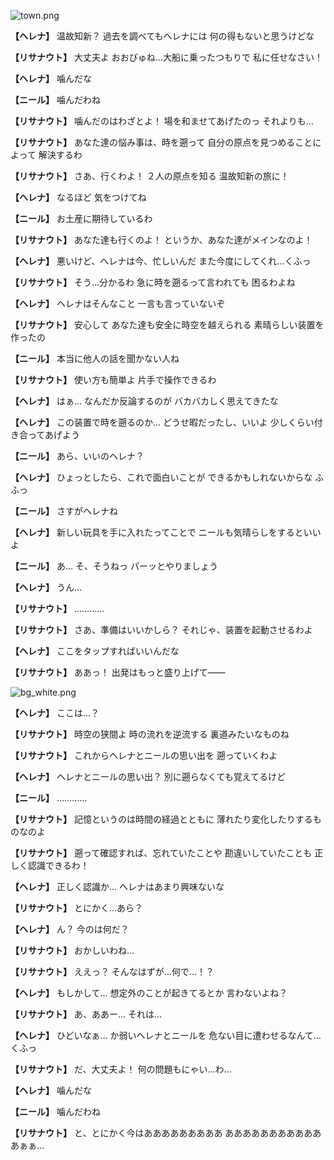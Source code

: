 
![town.png](../images/backgrounds/town.png)

**【ヘレナ】**
温故知新？
過去を調べてもヘレナには
何の得もないと思うけどな

**【リサナウト】**
大丈夫よ
おおびゅね…大船に乗ったつもりで
私に任せなさい！

**【ヘレナ】**
噛んだな

**【ニール】**
噛んだわね

**【リサナウト】**
噛んだのはわざとよ！
場を和ませてあげたのっ
それよりも…

**【リサナウト】**
あなた達の悩み事は、時を遡って
自分の原点を見つめることによって
解決するわ

**【リサナウト】**
さあ、行くわよ！
２人の原点を知る
温故知新の旅に！

**【ヘレナ】**
なるほど
気をつけてね

**【ニール】**
お土産に期待しているわ

**【リサナウト】**
あなた達も行くのよ！
というか、あなた達がメインなのよ！

**【ヘレナ】**
悪いけど、ヘレナは今、忙しいんだ
また今度にしてくれ…くふっ

**【リサナウト】**
そう…分かるわ
急に時を遡るって言われても
困るわよね

**【ヘレナ】**
ヘレナはそんなこと
一言も言っていないぞ

**【リサナウト】**
安心して
あなた達も安全に時空を越えられる
素晴らしい装置を作ったの

**【ニール】**
本当に他人の話を聞かない人ね

**【リサナウト】**
使い方も簡単よ
片手で操作できるわ

**【ヘレナ】**
はぁ…
なんだか反論するのが
バカバカしく思えてきたな

**【ヘレナ】**
この装置で時を遡るのか…
どうせ暇だったし、いいよ
少しくらい付き合ってあげよう

**【ニール】**
あら、いいのヘレナ？

**【ヘレナ】**
ひょっとしたら、これで面白いことが
できるかもしれないからな
ふふっ

**【ニール】**
さすがヘレナね

**【ヘレナ】**
新しい玩具を手に入れたってことで
ニールも気晴らしをするといいよ

**【ニール】**
あ…
そ、そうねっ
パーッとやりましょう

**【ヘレナ】**
うん…

**【リサナウト】**
…………

**【リサナウト】**
さあ、準備はいいかしら？
それじゃ、装置を起動させるわよ

**【ヘレナ】**
ここをタップすればいいんだな

**【リサナウト】**
ああっ！
出発はもっと盛り上げて――

![bg_white.png](../images/backgrounds/bg_white.png)

**【ヘレナ】**
ここは…？

**【リサナウト】**
時空の狭間よ
時の流れを逆流する
裏道みたいなものね

**【リサナウト】**
これからヘレナとニールの思い出を
遡っていくわよ

**【ヘレナ】**
ヘレナとニールの思い出？
別に遡らなくても覚えてるけど

**【ニール】**
…………

**【リサナウト】**
記憶というのは時間の経過とともに
薄れたり変化したりするものなのよ

**【リサナウト】**
遡って確認すれば、忘れていたことや
勘違いしていたことも
正しく認識できるわ！

**【ヘレナ】**
正しく認識か…
ヘレナはあまり興味ないな

**【リサナウト】**
とにかく…あら？

**【ヘレナ】**
ん？
今のは何だ？

**【リサナウト】**
おかしいわね…

**【リサナウト】**
ええっ？
そんなはずが…何で…！？

**【ヘレナ】**
もしかして…
想定外のことが起きてるとか
言わないよね？

**【リサナウト】**
あ、ああー…
それは…

**【ヘレナ】**
ひどいなぁ…
か弱いヘレナとニールを
危ない目に遭わせるなんて…くふっ

**【リサナウト】**
だ、大丈夫よ！
何の問題もにゃい…わ…

**【ヘレナ】**
噛んだな

**【ニール】**
噛んだわね

**【リサナウト】**
と、とにかく今はあああああああああ
ああああああああああああぁぁ…
